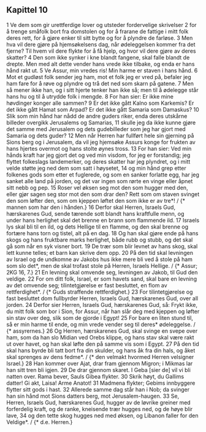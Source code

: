 ## Kapittel 10

1 Ve dem som gir urettferdige lover og utsteder fordervelige skrivelser
2 for å trenge småfolk bort fra domstolen og for å frarane de fattige i mitt folk deres rett, for å gjøre enker til sitt bytte og for å plyndre de farløse.
3 Men hva vil dere gjøre på hjemsøkelsens dag, når ødeleggelsen kommer fra det fjerne? Til hvem vil dere flykte for å få hjelp, og hvor vil dere gjøre av deres skatter?
4 Den som ikke synker i kne blandt fangene, skal falle blandt de drepte. Men med alt dette vender hans vrede ikke tilbake, og enda er hans hånd rakt ut.
5 Ve Assur, min vredes ris! Min harme er staven i hans hånd.
6 Mot et gudløst folk sender jeg ham, mot et folk jeg er vred på, befaler jeg ham fare for å røve og plyndre og trå det ned som skarn på gatene.
7 Men så mener ikke han, og i sitt hjerte tenker han ikke så; men til å ødelegge står hans hu og til å utrydde folk i mengde.
8 For han sier: Er ikke mine høvdinger konger alle sammen?
9 Er det ikke gått Kalno som Karkemis? Er det ikke gått Hamat som Arpad? Er det ikke gått Samaria som Damaskus?
10 Slik som min hånd har nådd de andre guders riker, enda deres utskårne billeder overgikk Jerusalems og Samarias,
11 skulle jeg da ikke kunne gjøre det samme med Jerusalem og dets gudebilleder som jeg har gjort med Samaria og dets guder?
12 Men når Herren har fullført hele sin gjerning på Sions berg og i Jerusalem, da vil jeg hjemsøke Assurs konge for frukten av hans hjertes overmot og hans stolte øynes tross.
13 For han sier: Ved min hånds kraft har jeg gjort det og ved min visdom, for jeg er forstandig; jeg flyttet folkeslags landemerker, og deres skatter har jeg plyndret, og i mitt velde støtte jeg ned dem som satt i høysetet,
14 og min hånd grep etter folkenes gods som etter et fuglerede, og som en sanker forlatte egg, har jeg sanket alle land på jorden, og det var ingen som rørte en vinge eller åpnet sitt nebb og pep.
15 Roser vel øksen seg mot den som hugger med den, eller gjør sagen seg stor mot den som drar den? Rett som om staven svinget den som løfter den, som om kjeppen løftet den som ikke er av tre*! / {* mannen som har den i hånden.}
16 Derfor skal Herren, Israels Gud, hærskarenes Gud, sende tærende sott blandt hans kraftfulle menn, og under hans herlighet skal det brenne en brann som flammende ild.
17 Israels lys skal bli til en ild, og dets Hellige til en flamme, og den skal brenne og fortære hans torn og tistel, alt på en dag.
18 Og han skal gjøre ende på hans skogs og hans fruktbare marks herlighet, både rubb og stubb, og det skal gå som når en syk visner bort.
19 De trær som blir levnet av hans skog, skal lett kunne telles; et barn kan skrive dem opp.
20 På den tid skal levningen av Israel og de undkomne av Jakobs hus ikke mere bli ved å stole på ham som slo det*, men de skal trofast stole på Herren, Israels Hellige. / {* Assur; 2KG 16, 7.}
21 En levning skal omvende seg, levningen av Jakob, til Gud den veldige.
22 For om ditt folk, Israel, er som havets sand, skal bare en levning av det omvende seg; tilintetgjørelse er fast besluttet, en flom av rettferdighet*. / {* Guds straffende rettferdighet.}
23 For tilintetgjørelse og fast besluttet dom fullbyrder Herren, Israels Gud, hærskarenes Gud, over all jorden.
24 Derfor sier Herren, Israels Gud, hærskarenes Gud, så: Frykt ikke, du mitt folk som bor i Sion, for Assur, når han slår deg med kjeppen og løfter sin stav over deg, slik som de gjorde i Egypt!
25 For bare en liten stund til, så er min harme til ende, og min vrede vender seg til deres* ødeleggelse. / {* assyrernes.}
26 Og Herren, hærskarenes Gud, skal svinge en svepe over ham, som da han slo Midian ved Orebs klippe, og hans stav skal være rakt ut over havet, og han skal løfte den på samme vis som i Egypt.
27 På den tid skal hans byrde bli tatt bort fra din skulder, og hans åk fra din hals, og åket skal sprenges av dens fedme*. / {* den velmakt hvormed Herren velsigner Israel.}
28 Han kommer over Ajat, drar fram gjennom Migron; i Mikmas lar han sitt tren bli igjen.
29 De drar gjennom skaret. I Geba [sier de] vil vi bli natten over. Rama bever, Sauls Gibea flykter.
30 Skrik høyt, du Gallims datter! Gi akt, Laisa! Arme Anatot!
31 Madmena flykter; Gebims innbyggere flytter sitt gods i hast.
32 Allerede samme dag står han i Nob; da svinger han sin hånd mot Sions datters berg, mot Jerusalem-haugen.
33 Se, Herren, Israels Gud, hærskarenes Gud, hugger av de løvrike greiner med forferdelig kraft, og de ranke, kneisende trær hugges ned, og de høye blir lave,
34 og den tette skog hugges ned med øksen, og Libanon faller for den Veldige*. / {* d.e. Herren.}
